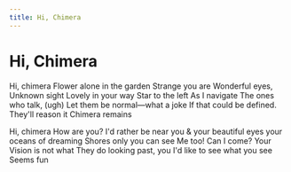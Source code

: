 ```yaml
---
title: Hi, Chimera
---
```

# Hi, Chimera

Hi, chimera
Flower alone in the garden
Strange you are
Wonderful eyes,
Unknown sight
Lovely in your way
Star to the left
As I navigate
The ones who talk, (ugh)
Let them be normal—what a joke
If that could be defined.
They'll reason it
Chimera remains

Hi, chimera
How are you?
I'd rather be near you &
your beautiful eyes
your oceans of dreaming
Shores only you can see
Me too! Can I come?
Your Vision is not what
They do looking past,
you
I'd like to see what you see
Seems fun